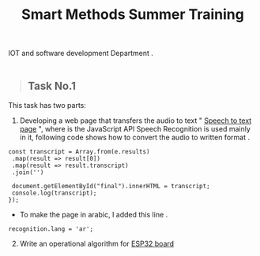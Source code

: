 
<h1 align="center"> Smart Methods Summer Training <br><br></h1> 

IOT and software development Department . <br><br>


> ## Task No.1 
 
This task has two parts:<br> 
 1. Developing a web page that transfers the audio to text " [Speech to text page](https://github.com/EAnhar/SmartMethodsTraining/tree/main/SpeechToTextWebPage) ",
     where is the JavaScript API Speech Recognition is used mainly in it, following code shows how to convert the audio to written format .
   ```
   const transcript = Array.from(e.results)
    .map(result => result[0])
    .map(result => result.transcript)
    .join('')

    document.getElementById("final").innerHTML = transcript;
    console.log(transcript);
  });
  ```
   - To make the page in arabic, I added this line . 

   ```
  recognition.lang = 'ar'; 
  ```
 
2. Write an operational algorithm for [ESP32 board]( https://github.com/EAnhar/SmartMethodsTraining/blob/main/ESP-32%20Algorithm.txt ) 

<br> <br> 



